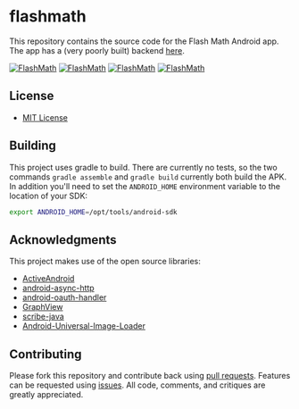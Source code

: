 # flashmath

This repository contains the source code for the Flash Math Android app. The app has a (very poorly built) backend [here](https://github.com/whoshuu/flashmathserver).

[![FlashMath](http://i.imgur.com/BhiuWgv.png)](http://github.com/arolan/flashmath) [![FlashMath](http://i.imgur.com/40qRQkK.png)](http://github.com/arolan/flashmath) [![FlashMath](http://i.imgur.com/Sjibrd4.png)](http://github.com/arolan/flashmath) [![FlashMath](http://i.imgur.com/IlT7TO4.png)](http://github.com/arolan/flashmath)

## License

* [MIT License](http://opensource.org/licenses/MIT)

## Building

This project uses gradle to build. There are currently no tests, so the two commands `gradle assemble` and `gradle build` currently both build the APK. In addition you'll need to set the `ANDROID_HOME` environment variable to the location of your SDK:

```bash
export ANDROID_HOME=/opt/tools/android-sdk
```

## Acknowledgments

This project makes use of the open source libraries:

* [ActiveAndroid](https://github.com/pardom/ActiveAndroid)
* [android-async-http](https://github.com/loopj/android-async-http)
* [android-oauth-handler](https://github.com/thecodepath/android-oauth-handler)
* [GraphView](https://github.com/jjoe64/GraphView)
* [scribe-java](https://github.com/fernandezpablo85/scribe-java)
* [Android-Universal-Image-Loader](https://github.com/nostra13/Android-Universal-Image-Loader)

## Contributing

Please fork this repository and contribute back using [pull requests](https://github.com/arolan/flashmath/pulls). Features can be requested using [issues](https://github.com/arolan/flashmath/issues). All code, comments, and critiques are greatly appreciated.
